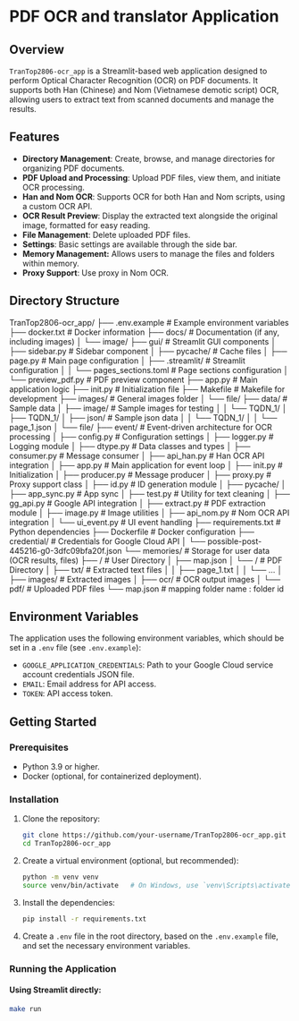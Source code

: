 # PDF OCR and translator Application

## Overview

`TranTop2806-ocr_app` is a Streamlit-based web application designed to perform Optical Character Recognition (OCR) on PDF documents. It supports both Han (Chinese) and Nom (Vietnamese demotic script) OCR, allowing users to extract text from scanned documents and manage the results.

## Features

*   **Directory Management**: Create, browse, and manage directories for organizing PDF documents.
*   **PDF Upload and Processing**: Upload PDF files, view them, and initiate OCR processing.
*   **Han and Nom OCR**: Supports OCR for both Han and Nom scripts, using a custom OCR API.
*   **OCR Result Preview**: Display the extracted text alongside the original image, formatted for easy reading.
*   **File Management**: Delete uploaded PDF files.
*   **Settings**: Basic settings are available through the side bar.
*   **Memory Management:** Allows users to manage the files and folders within memory.
*   **Proxy Support**: Use proxy in Nom OCR.

## Directory Structure
TranTop2806-ocr_app/
├── .env.example # Example environment variables
├── docker.txt # Docker information
├── docs/ # Documentation (if any, including images)
│ └── image/
├── gui/ # Streamlit GUI components
│ ├── sidebar.py # Sidebar component
│ ├── pycache/ # Cache files
│ ├── page.py # Main page configuration
│ ├── .streamlit/ # Streamlit configuration
│ │ └── pages_sections.toml # Page sections configuration
│ └── preview_pdf.py # PDF preview component
├── app.py # Main application logic
├── init.py # Initialization file
├── Makefile # Makefile for development
├── images/ # General images folder
│ └── file/
├── data/ # Sample data
│ ├── image/ # Sample images for testing
│ │ └── TQDN_1/
│ ├── TQDN_1/
│ ├── json/ # Sample json data
│ │ └── TQDN_1/
│ │ └── page_1.json
│ └── file/
├── event/ # Event-driven architecture for OCR processing
│ ├── config.py # Configuration settings
│ ├── logger.py # Logging module
│ ├── dtype.py # Data classes and types
│ ├── consumer.py # Message consumer
│ ├── api_han.py # Han OCR API integration
│ ├── app.py # Main application for event loop
│ ├── init.py # Initialization
│ ├── producer.py # Message producer
│ ├── proxy.py # Proxy support class
│ ├── id.py # ID generation module
│ ├── pycache/
│ ├── app_sync.py # App sync
│ ├── test.py # Utility for text cleaning
│ ├── gg_api.py # Google API integration
│ ├── extract.py # PDF extraction module
│ ├── image.py # Image utilities
│ ├── api_nom.py # Nom OCR API integration
│ └── ui_event.py # UI event handling
├── requirements.txt # Python dependencies
├── Dockerfile # Docker configuration
├── credential/ # Credentials for Google Cloud API
│ └── possible-post-445216-g0-3dfc09bfa20f.json
└── memories/ # Storage for user data (OCR results, files)
├── <UUID>/ # User Directory
│ ├── map.json
│ └── <UUID>/ # PDF Directory
│ ├── txt/ # Extracted text files
│ │ ├── page_1.txt
│ │ └── ...
│ ├── images/ # Extracted images
│ ├── ocr/ # OCR output images
│ └── pdf/ # Uploaded PDF files
└── map.json # mapping folder name : folder id

## Environment Variables

The application uses the following environment variables, which should be set in a `.env` file (see `.env.example`):

*   `GOOGLE_APPLICATION_CREDENTIALS`: Path to your Google Cloud service account credentials JSON file.
*   `EMAIL`: Email address for API access.
*   `TOKEN`: API access token.

## Getting Started

### Prerequisites

*   Python 3.9 or higher.
*   Docker (optional, for containerized deployment).

### Installation

1.  Clone the repository:
    ```bash
    git clone https://github.com/your-username/TranTop2806-ocr_app.git
    cd TranTop2806-ocr_app
    ```
2.  Create a virtual environment (optional, but recommended):
    ```bash
    python -m venv venv
    source venv/bin/activate   # On Windows, use `venv\Scripts\activate`
    ```
3.  Install the dependencies:
    ```bash
    pip install -r requirements.txt
    ```
4.  Create a `.env` file in the root directory, based on the `.env.example` file, and set the necessary environment variables.

### Running the Application

#### Using Streamlit directly:

```bash
make run
``` 
